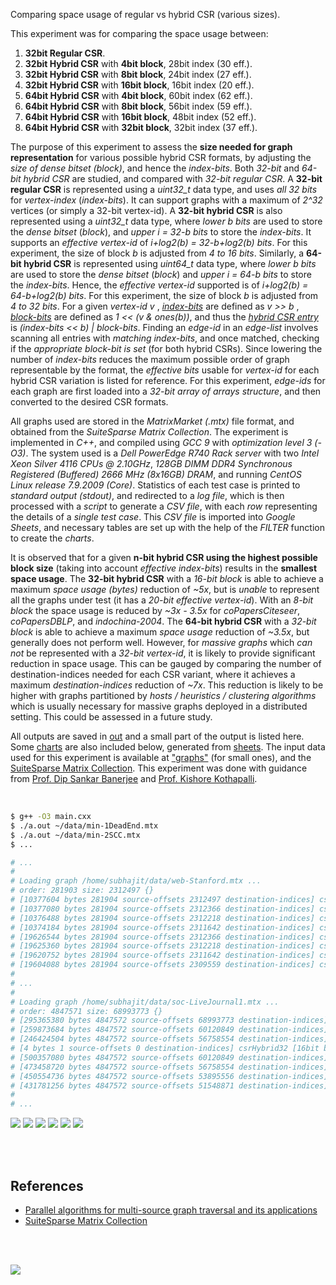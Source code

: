 Comparing space usage of regular vs hybrid CSR (various sizes).

This experiment was for comparing the space usage between:
1. **32bit Regular CSR**.
2. **32bit Hybrid CSR** with **4bit block**, 28bit index (30 eff.).
3. **32bit Hybrid CSR** with **8bit block**, 24bit index (27 eff.).
4. **32bit Hybrid CSR** with **16bit block**, 16bit index (20 eff.).
5. **64bit Hybrid CSR** with **4bit block**, 60bit index (62 eff.).
6. **64bit Hybrid CSR** with **8bit block**, 56bit index (59 eff.).
7. **64bit Hybrid CSR** with **16bit block**, 48bit index (52 eff.).
8. **64bit Hybrid CSR** with **32bit block**, 32bit index (37 eff.).

The purpose of this experiment to assess the **size needed for graph representation**
for various possible hybrid CSR formats, by adjusting the *size of dense bitset*
*(block)*, and hence the *index-bits*. Both *32-bit* and *64-bit hybrid CSR* are
studied, and compared with *32-bit regular CSR*. A **32-bit regular CSR** is
represented using a *uint32_t* data type, and uses *all 32 bits* for *vertex-index*
(*index-bits*). It can support graphs with a maximum of *2^32* vertices (or simply
a 32-bit vertex-id). A **32-bit hybrid CSR** is also represented using a *uint32_t*
data type, where *lower b bits* are used to store the *dense bitset* (*block*), and
*upper i = 32-b bits* to store the *index-bits*. It supports an *effective vertex-id*
of *i+log2(b) = 32-b+log2(b) bits*. For this experiment, the size of block *b* is
adjusted from *4 to 16 bits*. Similarly, a **64-bit hybrid CSR** is represented
using *uint64_t* data type, where *lower b bits* are used to store the *dense bitset*
(*block*) and *upper i = 64-b bits* to store the *index-bits*. Hence, the
*effective vertex-id* supported is of *i+log2(b) = 64-b+log2(b) bits*. For this
experiment, the size of block *b* is adjusted from *4 to 32 bits*. For a given
*vertex-id* *v* , [*index-bits*] are defined as *v >> b* , [*block-bits*]
are defined as *1 << (v & ones(b))*, and thus the [*hybrid CSR entry*] is
*(index-bits << b) | block-bits*. Finding an *edge-id* in an *edge-list*
involves scanning all entries with *matching index-bits*, and once matched,
checking if the *appropriate block-bit is set* (for both hybrid CSRs). Since
lowering the number of *index-bits* reduces the maximum possible order of graph
representable by the format, the *effective bits* usable for *vertex-id* for each
hybrid CSR variation is listed for reference. For this experiment, *edge-ids* for
each graph are first loaded into a *32-bit array of arrays structure*, and then
converted to the desired CSR formats.

All graphs used are stored in the *MatrixMarket (.mtx)* file format, and obtained
from the *SuiteSparse Matrix Collection*. The experiment is implemented in *C++*,
and compiled using *GCC 9* with *optimization level 3 (-O3)*. The system used is a
*Dell PowerEdge R740 Rack server* with two *Intel Xeon Silver 4116 CPUs @ 2.10GHz*,
*128GB DIMM DDR4 Synchronous Registered (Buffered) 2666 MHz (8x16GB) DRAM*, and
running *CentOS Linux release 7.9.2009 (Core)*. Statistics of each test case is
printed to *standard output (stdout)*, and redirected to a *log file*, which is
then processed with a *script* to generate a *CSV file*, with each *row* representing
the details of a *single test case*. This *CSV file* is imported into *Google Sheets*,
and necessary tables are set up with the help of the *FILTER* function to create
the *charts*.

It is observed that for a given **n-bit hybrid CSR using the highest possible**
**block size** (taking into account *effective index-bits*) results in the
**smallest space usage**. The **32-bit hybrid CSR** with a *16-bit block* is able
to achieve a maximum *space usage (bytes)* reduction of *~5x*, but is *unable* to
represent all the graphs under test (it has a *20-bit effective vertex-id*). With
an *8-bit block* the space usage is reduced by *~3x - 3.5x* for *coPapersCiteseer*,
*coPapersDBLP*, and *indochina-2004*. The **64-bit hybrid CSR** with a *32-bit*
*block* is able to achieve a maximum *space usage* reduction of *~3.5x*, but generally
does not perform well. However, for *massive graphs* which *can not* be represented
with a *32-bit vertex-id*, it is likely to provide significant reduction in space
usage. This can be gauged by comparing the number of destination-indices needed
for each CSR variant, where it achieves a maximum *destination-indices* reduction
of *~7x*. This reduction is likely to be higher with graphs partitioned by
*hosts / heuristics / clustering algorithms* which is usually necessary for
massive graphs deployed in a distributed setting. This could be assessed in
a future study.

All outputs are saved in [out](out/) and a small part of the output is listed
here. Some [charts] are also included below, generated from [sheets]. The input
data used for this experiment is available at ["graphs"] (for small ones), and
the [SuiteSparse Matrix Collection]. This experiment was done with guidance
from [Prof. Dip Sankar Banerjee] and [Prof. Kishore Kothapalli].

<br>

```bash
$ g++ -O3 main.cxx
$ ./a.out ~/data/min-1DeadEnd.mtx
$ ./a.out ~/data/min-2SCC.mtx
$ ...

# ...
#
# Loading graph /home/subhajit/data/web-Stanford.mtx ...
# order: 281903 size: 2312497 {}
# [10377604 bytes 281904 source-offsets 2312497 destination-indices] csrRegular
# [10377080 bytes 281904 source-offsets 2312366 destination-indices] csrHybrid32 [4bit block, 28bit index (30 eff.)]
# [10376488 bytes 281904 source-offsets 2312218 destination-indices] csrHybrid32 [8bit block, 24bit index (27 eff.)]
# [10374184 bytes 281904 source-offsets 2311642 destination-indices] csrHybrid32 [16bit block, 16bit index (20 eff.)]
# [19626544 bytes 281904 source-offsets 2312366 destination-indices] csrHybrid64 [4bit block, 60bit index (62 eff.)]
# [19625360 bytes 281904 source-offsets 2312218 destination-indices] csrHybrid64 [8bit block, 56bit index (59 eff.)]
# [19620752 bytes 281904 source-offsets 2311642 destination-indices] csrHybrid64 [16bit block, 48bit index (52 eff.)]
# [19604088 bytes 281904 source-offsets 2309559 destination-indices] csrHybrid64 [32bit block, 32bit index (37 eff.)]
#
# ...
#
# Loading graph /home/subhajit/data/soc-LiveJournal1.mtx ...
# order: 4847571 size: 68993773 {}
# [295365380 bytes 4847572 source-offsets 68993773 destination-indices] csrRegular
# [259873684 bytes 4847572 source-offsets 60120849 destination-indices] csrHybrid32 [4bit block, 28bit index (30 eff.)]
# [246424504 bytes 4847572 source-offsets 56758554 destination-indices] csrHybrid32 [8bit block, 24bit index (27 eff.)]
# [4 bytes 1 source-offsets 0 destination-indices] csrHybrid32 [16bit block, 16bit index (20 eff.)]
# [500357080 bytes 4847572 source-offsets 60120849 destination-indices] csrHybrid64 [4bit block, 60bit index (62 eff.)]
# [473458720 bytes 4847572 source-offsets 56758554 destination-indices] csrHybrid64 [8bit block, 56bit index (59 eff.)]
# [450554736 bytes 4847572 source-offsets 53895556 destination-indices] csrHybrid64 [16bit block, 48bit index (52 eff.)]
# [431781256 bytes 4847572 source-offsets 51548871 destination-indices] csrHybrid64 [32bit block, 32bit index (37 eff.)]
#
# ...
```

[![](https://i.imgur.com/xg39RO0.png)][sheets]
[![](https://i.imgur.com/NkfDg7g.png)][sheets]
[![](https://i.imgur.com/wCQkoh0.png)][sheets]
[![](https://i.imgur.com/UGRum3D.png)][sheets]
[![](https://i.imgur.com/HDdZ1Fv.png)][sheets]
[![](https://i.imgur.com/xnd2Sgj.png)][sheets]

<br>
<br>


## References

- [Parallel algorithms for multi-source graph traversal and its applications](https://www.slideshare.net/SubhajitSahu/parallel-algorithms-for-multisource-graph-traversal-and-its-applications)
- [SuiteSparse Matrix Collection]

<br>
<br>

[![](https://i.imgur.com/eR6BeVh.jpg)](https://www.youtube.com/watch?v=1yoDFJ-JSag)

[Prof. Dip Sankar Banerjee]: https://sites.google.com/site/dipsankarban/
[Prof. Kishore Kothapalli]: https://cstar.iiit.ac.in/~kkishore/
[SuiteSparse Matrix Collection]: https://suitesparse-collection-website.herokuapp.com
["graphs"]: https://github.com/puzzlef/graphs
[*index-bits*]: https://github.com/puzzlef/csr-regular-vs-hybrid/blob/main/src/csr.hxx#L161
[*block-bits*]: https://github.com/puzzlef/csr-regular-vs-hybrid/blob/main/src/csr.hxx#L166
[*hybrid CSR entry*]: https://github.com/puzzlef/csr-regular-vs-hybrid/blob/main/src/csr.hxx#L171
[charts]: https://photos.app.goo.gl/AXEesDgbxegtmus16
[sheets]: https://docs.google.com/spreadsheets/d/1MImPpZw*Hgrq0*BNvmcIZ3aj-cWHNcM0zBqsNvuyFXI/edit?usp=sharing
